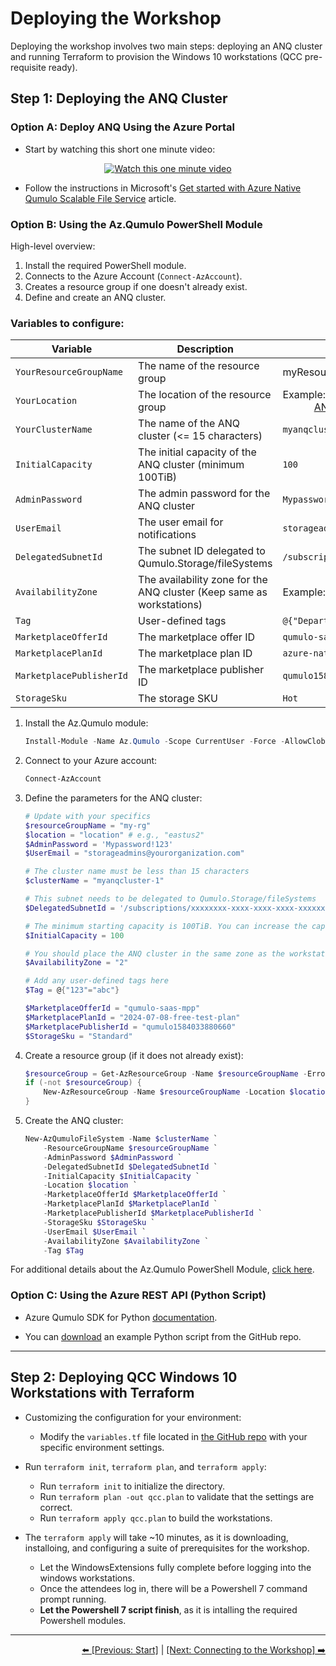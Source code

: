 
# Deploying the Workshop

Deploying the workshop involves two main steps: deploying an ANQ cluster and running Terraform to provision the Windows 10 workstations (QCC pre-requisite ready).

## Step 1: Deploying the ANQ Cluster

### Option A: Deploy ANQ Using the Azure Portal

- Start by watching this short one minute video:

<div align="center">
    <a href="https://www.youtube.com/watch?v=zJpUAZVAato">
        <img src="https://img.youtube.com/vi/zJpUAZVAato/0.jpg" alt="Watch this one minute video">
    </a>
</div>

- Follow the instructions in Microsoft's [Get started with Azure Native Qumulo Scalable File Service](https://learn.microsoft.com/en-us/azure/partner-solutions/qumulo/qumulo-create) article.

### Option B: Using the Az.Qumulo PowerShell Module

High-level overview:
1. Install the required PowerShell module.
2. Connects to the Azure Account (`Connect-AzAccount`).
3. Creates a resource group if one doesn't already exist.
4. Define and create an ANQ cluster.

### Variables to configure:

| Variable              | Description                                           | Example                             |
|-----------------------|-------------------------------------------------------|-------------------------------------|
| `YourResourceGroupName` | The name of the resource group                      | myResourceGroup                             |
| `YourLocation`        | The location of the resource group                    | Example: eastus2<br> <div align="center"><a href="https://qumulo.com/product/azure/#:~:text=Azure%20Native%20Qumulo%20can%20be,%2C%20UK%2C%20Asia%20and%20Canada.">ANQ supported regions</a></div>                  |
| `YourClusterName`     | The name of the ANQ cluster (<= 15 characters) | `myanqcluster-1`                   |
| `InitialCapacity`        | The initial capacity of the ANQ cluster (minimum 100TiB) | `100`                              |
| `AdminPassword`       | The admin password for the ANQ cluster                | `Mypassword!123`                    |
| `UserEmail`           | The user email for notifications                      | `storageadmins@yourorganization.com`|
| `DelegatedSubnetId`   | The subnet ID delegated to Qumulo.Storage/fileSystems | `/subscriptions/.../subnets/...`    |
| `AvailabilityZone`    | The availability zone for the ANQ cluster (Keep same as workstations) | Example: `2`                        |
| `Tag`                 | User-defined tags                                     | `@{"Department"="Engineering"}`                    |
| `MarketplaceOfferId`  | The marketplace offer ID                              | `qumulo-saas-mpp`                   |
| `MarketplacePlanId`   | The marketplace plan ID                               | `azure-native-qumulo-hot-cold-iops` |
| `MarketplacePublisherId` | The marketplace publisher ID                      | `qumulo1584033880660`               |
| `StorageSku`          | The storage SKU                                       | `Hot`                          |


1. Install the Az.Qumulo module:
    ```powershell
    Install-Module -Name Az.Qumulo -Scope CurrentUser -Force -AllowClobber
    ```

2. Connect to your Azure account:
    ```powershell
    Connect-AzAccount
    ```

3. Define the parameters for the ANQ cluster:
    ```powershell
    # Update with your specifics
    $resourceGroupName = "my-rg"
    $location = "location" # e.g., "eastus2"
    $AdminPassword = 'Mypassword!123'
    $UserEmail = "storageadmins@yourorganization.com"

    # The cluster name must be less than 15 characters
    $clusterName = "myanqcluster-1"

    # This subnet needs to be delegated to Qumulo.Storage/fileSystems
    $DelegatedSubnetId = '/subscriptions/xxxxxxxx-xxxx-xxxx-xxxx-xxxxxxxxxxxx/resourceGroups/$resourceGroupName/providers/Microsoft.Network/virtualNetworks/myvnet/subnets/mysubnetname' 

    # The minimum starting capacity is 100TiB. You can increase the capacity non-disruptively to several hundreds of PiBs
    $InitialCapacity = 100 

    # You should place the ANQ cluster in the same zone as the workstations for minimum network latency.
    $AvailabilityZone = "2"

    # Add any user-defined tags here
    $Tag = @{"123"="abc"}

    $MarketplaceOfferId = "qumulo-saas-mpp" 
    $MarketplacePlanId = "2024-07-08-free-test-plan"
    $MarketplacePublisherId = "qumulo1584033880660"
    $StorageSku = "Standard"
    ```

4. Create a resource group (if it does not already exist):
    ```powershell
    $resourceGroup = Get-AzResourceGroup -Name $resourceGroupName -ErrorAction SilentlyContinue
    if (-not $resourceGroup) {
        New-AzResourceGroup -Name $resourceGroupName -Location $location
    }
    ```

5. Create the ANQ cluster:
    ```powershell
    New-AzQumuloFileSystem -Name $clusterName `
        -ResourceGroupName $resourceGroupName `
        -AdminPassword $AdminPassword `
        -DelegatedSubnetId $DelegatedSubnetId `
        -InitialCapacity $InitialCapacity `
        -Location $location `
        -MarketplaceOfferId $MarketplaceOfferId `
        -MarketplacePlanId $MarketplacePlanId `
        -MarketplacePublisherId $MarketplacePublisherId `
        -StorageSku $StorageSku `
        -UserEmail $UserEmail `
        -AvailabilityZone $AvailabilityZone `
        -Tag $Tag
    ```

For additional details about the Az.Qumulo PowerShell Module, [click here](https://learn.microsoft.com/en-us/powershell/module/az.qumulo/?view=azps-12.0.0).

### Option C: Using the Azure REST API (Python Script)

- Azure Qumulo SDK for Python [documentation](https://learn.microsoft.com/en-us/python/api/overview/azure/qumulo?view=azure-python).

- You can [download](create-anq-cluster.py) an example Python script from the GitHub repo.

---

## Step 2: Deploying QCC Windows 10 Workstations with Terraform

- Customizing the configuration for your environment:
   - Modify the `variables.tf` file located in [the GitHub repo](https://github.com/Qumulo/QumuloCustomConnector/blob/main/workshop/terraform/variables.tf) with your specific environment settings.

- Run `terraform init`, `terraform plan`, and `terraform apply`:
   - Run `terraform init` to initialize the directory.
   - Run `terraform plan -out qcc.plan` to validate that the settings are correct.
   - Run `terraform apply qcc.plan` to build the workstations.

- The `terraform apply` will take ~10 minutes, as it is downloading, installoing, and configuring a suite of prerequisites for the workshop.  
   - Let the WindowsExtensions fully complete before logging into the windows workstations. 
   - Once the attendees log in, there will be a Powershell 7 command prompt running.  
   - **Let the Powershell 7 script finish**, as it is intalling the required Powershell modules. 

---

<div align="right">
  <a href="qcc-workshop.md">⬅️ [Previous: Start]</a> | <a href="qcc-workshop-connecting.md">[Next: Connecting to the Workshop] ➡️</a>
</div>
